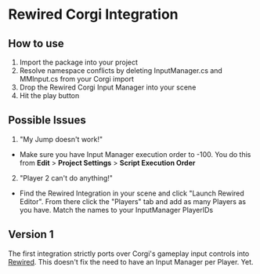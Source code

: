 # Rewired Corgi Integration
## How to use
1. Import the package into your project
2. Resolve namespace conflicts by deleting InputManager.cs and MMInput.cs from your Corgi import
3. Drop the Rewired Corgi Input Manager into your scene
4. Hit the play button
## Possible Issues
1. "My Jump doesn't work!"
  * Make sure you have Input Manager execution order to -100. You do this from **Edit** > **Project Settings** > **Script Execution Order**
2. "Player 2 can't do anything!"
  * Find the Rewired Integration in your scene and click "Launch Rewired Editor". From there click the "Players" tab and add as many Players as you have. Match the names to your InputManager PlayerIDs
## Version 1
The first integration strictly ports over Corgi's gameplay input controls into [Rewired](https://assetstore.unity.com/packages/tools/utilities/rewired-21676 "Rewired - Asset Store").
This doesn't fix the need to have an Input Manager per Player. Yet. 
